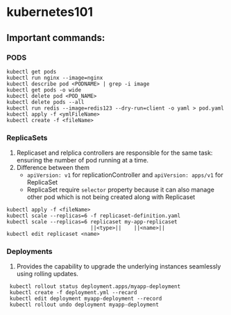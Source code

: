 # kubernetes101

## Important commands:

### PODS
```
kubectl get pods
kubectl run nginx --image=nginx 
kubectl describe pod <PODNAME> | grep -i image 
kubectl get pods -o wide
kubectl delete pod <POD_NAME>
kubectl delete pods --all 
kubectl run redis --image=redis123 --dry-run=client -o yaml > pod.yaml
kubectl apply -f <ymlFileName>
kubectl create -f <fileName>
```

### ReplicaSets

1. Replicaset and relplica controllers are responsible for the same task: ensuring the number of pod running at a time.
2. Difference between them 
    * `apiVersion: v1` for replicationController and `apiVersion: apps/v1` for ReplicaSet 
    * ReplicaSet require `selector` property because it can also manage other pod which is not being created along with Replicaset

```
kubectl apply -f <fileName>
kubectl scale --replicas=6 -f replicaset-definition.yaml
kubectl scale --replicas=6 replicaset my-app-replicaset
                           ||<type>||    ||<name>||
kubectl edit replicaset <name>

```

### Deployments

1. Provides the capability to upgrade the underlying instances seamlessly using rolling updates.

```
 kubectl rollout status deployment.apps/myapp-deployment
 kubectl create -f deployment.yml --recard
 kubectl edit deployment myapp-deployment --record
 kubectl rollout undo deployment myapp-deployment

```




